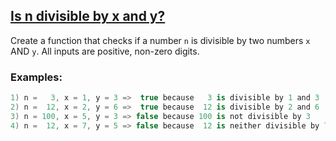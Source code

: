 ## [Is n divisible by x and y?](https://www.codewars.com/kata/5545f109004975ea66000086/train/swift)

Create a function that checks if a number ```n``` is divisible by two numbers ```x``` AND ```y```. All inputs are positive, non-zero digits.

### Examples:
```swift
1) n =   3, x = 1, y = 3 =>  true because   3 is divisible by 1 and 3
2) n =  12, x = 2, y = 6 =>  true because  12 is divisible by 2 and 6
3) n = 100, x = 5, y = 3 => false because 100 is not divisible by 3
4) n =  12, x = 7, y = 5 => false because  12 is neither divisible by 7 nor 5
```